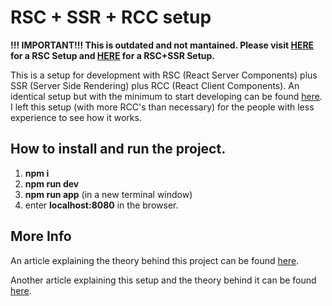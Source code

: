 # RSC + SSR + RCC setup

**!!! IMPORTANT!!! This is outdated and not mantained. Please visit [HERE](https://github.com/roggc/rsc) for a RSC Setup and [HERE](https://github.com/roggc/rsc-ssr) for a RSC+SSR Setup.**

This is a setup for development with RSC (React Server Components) plus SSR (Server Side Rendering) plus RCC (React Client Components). An identical setup but with the minimum to start developing can be found [here](https://github.com/roggc/rsc). I left this setup (with more RCC's than necessary) for the people with less experience to see how it works.

## How to install and run the project.

1. **npm i**
2. **npm run dev**
3. **npm run app** (in a new terminal window)
4. enter **localhost:8080** in the browser.

## More Info

An article explaining the theory behind this project can be found [here](https://medium.com/@roggc9/rsc-ssr-rcc-react-client-components-implementation-from-scratch-e96ba0d6e1b4).

Another article explaining this setup and the theory behind it can be found [here](https://medium.com/@roggc9/a-setup-for-rsc-development-1524cb1015ca).
